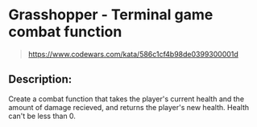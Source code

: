# Grasshopper - Terminal game combat function

> https://www.codewars.com/kata/586c1cf4b98de0399300001d

## Description:

Create a combat function that takes the player's current health and the amount of damage recieved, and returns the player's new health. Health can't be less than 0.

